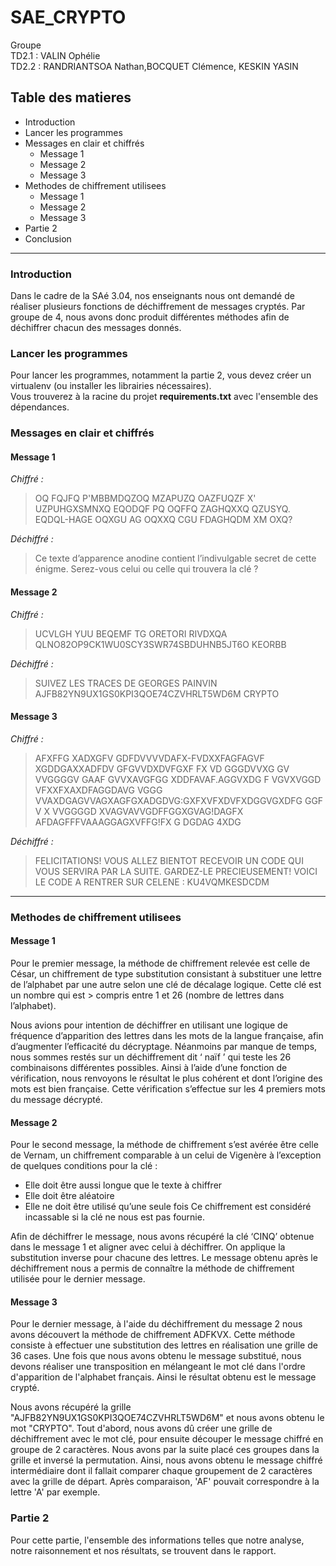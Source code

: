 # SAE_CRYPTO

Groupe  
TD2.1 : VALIN Ophélie  
TD2.2 : RANDRIANTSOA Nathan,BOCQUET Clémence, KESKIN YASIN

## Table des matieres
- Introduction
- Lancer les programmes
- Messages en clair et chiffrés
  * Message 1
  * Message 2
  * Message 3
- Methodes de chiffrement utilisees
  * Message 1
  * Message 2
  * Message 3
- Partie 2 
- Conclusion

---

### Introduction
 Dans le cadre de la SAé 3.04, nos enseignants nous ont demandé de réaliser plusieurs fonctions de déchiffrement de messages cryptés. Par groupe de 4, nous avons donc produit différentes méthodes afin de déchiffrer chacun des messages donnés. 


### Lancer les programmes
  Pour lancer les programmes, notamment la partie 2, vous devez créer un virtualenv (ou installer les librairies nécessaires).  
  Vous trouverez à la racine du projet **requirements.txt** avec l'ensemble des dépendances.

### Messages en clair et chiffrés
#### Message 1
 *Chiffré :*  
> OQ FQJFQ P'MBBMDQZOQ MZAPUZQ OAZFUQZF X'
> UZPUHGXSMNXQ EQODQF PQ OQFFQ
> ZAGHQXXQ QZUSYQ. EQDQL-HAGE OQXGU AG OQXXQ
> CGU FDAGHQDM XM OXQ?

*Déchiffré :*  
> Ce texte d’apparence anodine contient l’indivulgable secret de cette énigme. Serez-vous celui ou celle qui trouvera la clé ?

#### Message 2
 *Chiffré :*  
> UCVLGH YUU BEQEMF TG ORETORI RIVDXQA
> QLNO82OP9CK1WU0SCY3SWR74SBDUHNB5JT6O
> KEORBB

 *Déchiffré :*  
> SUIVEZ LES TRACES DE GEORGES PAINVIN AJFB82YN9UX1GS0KPI3QOE74CZVHRLT5WD6M CRYPTO

#### Message 3
 *Chiffré :*  
> AFXFFG XADXGFV GDFDVVVVDAFX-FVDXXFAGFAGVF XGDDGAXXADFDV GFGVVDXDVFGXF FX
> VD GGGDVVXG GV VVGGGGV GAAF GVVXAVGFGG XDDFAVAF.AGGVXDG
> F VGVXVGGD
> VFXXFXAXDFAGGDAVG VGGG VVAXDGAGVVAGXAGFGXADGDVG:GXFXVFXDVFXDGGVGXDFG GGF V X VVGGGGD
> XVAGVAVVGDFFGGXGVAG!DAGFX AFDAGFFFVAAAGGAGXVFFG!FX G DGDAG 4XDG

 *Déchiffré :*
> FELICITATIONS! VOUS ALLEZ BIENTOT RECEVOIR UN CODE QUI VOUS SERVIRA PAR LA SUITE. GARDEZ-LE PRECIEUSEMENT! VOICI LE CODE A RENTRER SUR CELENE : KU4VQMKESDCDM
---

### Methodes de chiffrement utilisees
#### Message 1

Pour le premier message, la méthode de chiffrement relevée est celle de César, un chiffrement de type substitution consistant à substituer une lettre de l’alphabet par une autre selon une clé de décalage logique. Cette clé est un nombre qui est > compris entre 1 et 26 (nombre de lettres dans l’alphabet).

Nous avions pour intention de déchiffrer en utilisant une logique de fréquence d’apparition des lettres dans les mots de la langue française, afin d’augmenter l’efficacité du décryptage. Néanmoins par manque de temps, nous sommes restés sur un déchiffrement dit ‘ naïf ’ qui teste les 26 combinaisons différentes possibles. Ainsi à l’aide d’une fonction de vérification, nous renvoyons le résultat le plus cohérent et dont l’origine des mots est bien française. Cette vérification s’effectue sur les 4 premiers mots du message décrypté.

#### Message 2

Pour le second message, la méthode de chiffrement s’est avérée être celle de Vernam, un chiffrement comparable à un celui de Vigenère à l’exception de quelques conditions pour la clé : 
- Elle doit être aussi longue que le texte à chiffrer
- Elle doit être aléatoire
- Elle ne doit être utilisé qu’une seule fois
Ce chiffrement est considéré incassable si la clé ne nous est pas fournie.

Afin de déchiffrer le message, nous avons récupéré la clé ‘CINQ’ obtenue dans le message 1 et aligner avec celui à déchiffrer. On applique la substitution inverse pour chacune des lettres.
Le message obtenu après le déchiffrement nous a permis de connaître la méthode de chiffrement utilisée pour le dernier message.



#### Message 3

Pour le dernier message, à l'aide du déchiffrement du message 2 nous avons découvert la méthode de chiffrement ADFKVX. Cette méthode consiste à effectuer une substitution des lettres en réalisation une grille de 36 cases. Une fois que nous avons obtenu le message substitué, nous devons réaliser une transposition en mélangeant le mot clé dans l'ordre d'apparition de l'alphabet français. Ainsi le résultat obtenu est le message crypté.

Nous avons récupéré la grille "AJFB82YN9UX1GS0KPI3QOE74CZVHRLT5WD6M" et nous avons obtenu le mot "CRYPTO". Tout d'abord, nous avons dû créer une grille de déchiffrement avec le mot clé, pour ensuite découper le message chiffré en groupe de 2 caractères. Nous avons par la suite placé ces groupes dans la grille et inversé la permutation. Ainsi, nous avons obtenu le message chiffré intermédiaire dont il fallait comparer chaque groupement de 2 caractères avec la grille de départ. Après comparaison, 'AF' pouvait correspondre à la lettre 'A' par exemple.

### Partie 2
Pour cette partie, l'ensemble des informations telles que notre analyse, notre raisonnement et nos résultats, se trouvent dans le rapport.